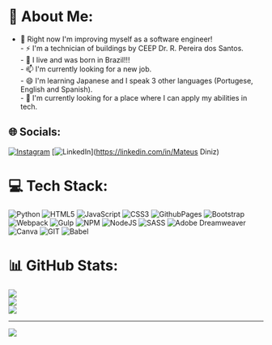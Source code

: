 # 💫 About Me:
- 💬 Right now I'm improving myself as a software engineer!<br>- ⚡ I'm a technician of buildings by CEEP Dr. R. Pereira dos Santos. <br>- 🌱 I live and was born in Brazil!!!<br>- 📫 I'm currently looking for a new job.<br>- 😄 I'm learning Japanese and I speak 3 other languages (Portugese, English and Spanish).<br>- 🔭 I'm currently looking for a place where I can apply my abilities in tech.


## 🌐 Socials:
[![Instagram](https://img.shields.io/badge/Instagram-%23E4405F.svg?logo=Instagram&logoColor=white)](https://instagram.com/mateusdiniz.s) [![LinkedIn](https://img.shields.io/badge/LinkedIn-%230077B5.svg?logo=linkedin&logoColor=white)](https://linkedin.com/in/Mateus Diniz) 

# 💻 Tech Stack:
![Python](https://img.shields.io/badge/python-3670A0?style=flat&logo=python&logoColor=ffdd54) ![HTML5](https://img.shields.io/badge/html5-%23E34F26.svg?style=flat&logo=html5&logoColor=white) ![JavaScript](https://img.shields.io/badge/javascript-%23323330.svg?style=flat&logo=javascript&logoColor=%23F7DF1E) ![CSS3](https://img.shields.io/badge/css3-%231572B6.svg?style=flat&logo=css3&logoColor=white) ![GithubPages](https://img.shields.io/badge/github%20pages-121013?style=flat&logo=github&logoColor=white) ![Bootstrap](https://img.shields.io/badge/bootstrap-%238511FA.svg?style=flat&logo=bootstrap&logoColor=white) ![Webpack](https://img.shields.io/badge/webpack-%238DD6F9.svg?style=flat&logo=webpack&logoColor=black) ![Gulp](https://img.shields.io/badge/GULP-%23CF4647.svg?style=flat&logo=gulp&logoColor=white) ![NPM](https://img.shields.io/badge/NPM-%23CB3837.svg?style=flat&logo=npm&logoColor=white) ![NodeJS](https://img.shields.io/badge/node.js-6DA55F?style=flat&logo=node.js&logoColor=white) ![SASS](https://img.shields.io/badge/SASS-hotpink.svg?style=flat&logo=SASS&logoColor=white) ![Adobe Dreamweaver](https://img.shields.io/badge/Adobe%20Dreamweaver-FF61F6.svg?style=flat&logo=Adobe%20Dreamweaver&logoColor=white) ![Canva](https://img.shields.io/badge/Canva-%2300C4CC.svg?style=flat&logo=Canva&logoColor=white) ![GIT](https://img.shields.io/badge/Git-fc6d26?style=flat&logo=git&logoColor=white) ![Babel](https://img.shields.io/badge/Babel-F9DC3e?style=flat&logo=babel&logoColor=black)
# 📊 GitHub Stats:
![](https://github-readme-stats.vercel.app/api?username=MateusCastroDiniz&theme=dark&hide_border=true&include_all_commits=true&count_private=false)<br/>
![](https://github-readme-streak-stats.herokuapp.com/?user=MateusCastroDiniz&theme=dark&hide_border=true)<br/>
![](https://github-readme-stats.vercel.app/api/top-langs/?username=MateusCastroDiniz&theme=dark&hide_border=true&include_all_commits=true&count_private=false&layout=compact)

---
[![](https://visitcount.itsvg.in/api?id=MateusCastroDiniz&icon=2&color=8)](https://visitcount.itsvg.in)

<!-- Proudly created with GPRM ( https://gprm.itsvg.in ) -->
